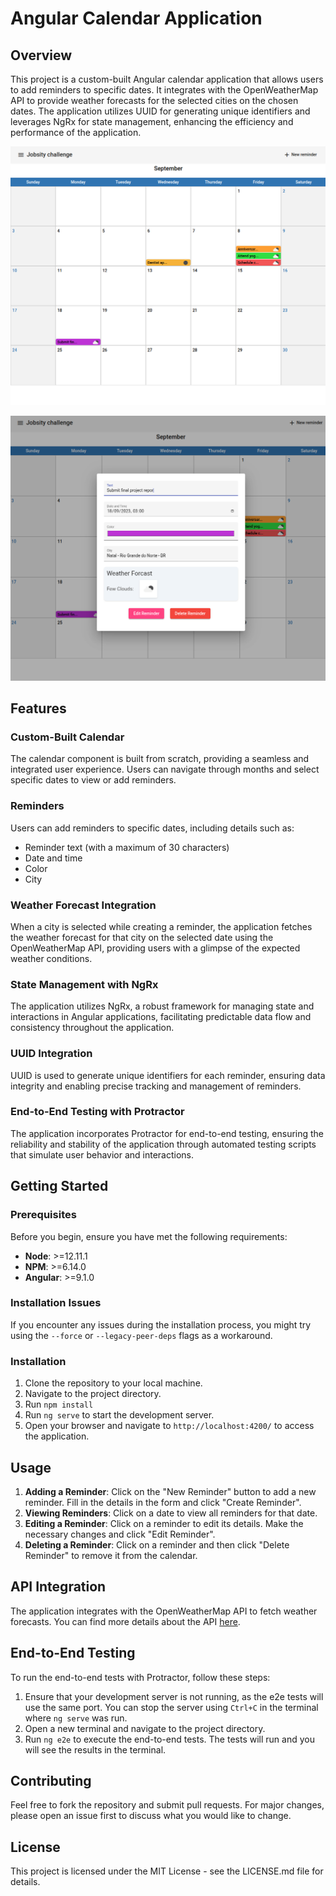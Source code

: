 # Angular Calendar Application

## Overview

This project is a custom-built Angular calendar application that allows users to add reminders to specific dates. It integrates with the OpenWeatherMap API to provide weather forecasts for the selected cities on the chosen dates. The application utilizes UUID for generating unique identifiers and leverages NgRx for state management, enhancing the efficiency and performance of the application.

![Screenshot Calendar](src/assets/screen_calendar.png)

![Screenshot Calendar](src/assets/screen_form.png)

## Features

### Custom-Built Calendar
The calendar component is built from scratch, providing a seamless and integrated user experience. Users can navigate through months and select specific dates to view or add reminders.

### Reminders
Users can add reminders to specific dates, including details such as:
- Reminder text (with a maximum of 30 characters)
- Date and time
- Color
- City

### Weather Forecast Integration
When a city is selected while creating a reminder, the application fetches the weather forecast for that city on the selected date using the OpenWeatherMap API, providing users with a glimpse of the expected weather conditions.

### State Management with NgRx
The application utilizes NgRx, a robust framework for managing state and interactions in Angular applications, facilitating predictable data flow and consistency throughout the application.

### UUID Integration
UUID is used to generate unique identifiers for each reminder, ensuring data integrity and enabling precise tracking and management of reminders.

### End-to-End Testing with Protractor
The application incorporates Protractor for end-to-end testing, ensuring the reliability and stability of the application through automated testing scripts that simulate user behavior and interactions.

## Getting Started

### Prerequisites

Before you begin, ensure you have met the following requirements:

- **Node**: >=12.11.1
- **NPM**: >=6.14.0
- **Angular**: >=9.1.0

### Installation Issues

If you encounter any issues during the installation process, you might try using the `--force` or `--legacy-peer-deps` flags as a workaround.

### Installation
1. Clone the repository to your local machine.
2. Navigate to the project directory.
3. Run `npm install` 
4. Run `ng serve` to start the development server.
5. Open your browser and navigate to `http://localhost:4200/` to access the application.

## Usage
1. **Adding a Reminder**: Click on the "New Reminder" button to add a new reminder. Fill in the details in the form and click "Create Reminder".
2. **Viewing Reminders**: Click on a date to view all reminders for that date.
3. **Editing a Reminder**: Click on a reminder to edit its details. Make the necessary changes and click "Edit Reminder".
4. **Deleting a Reminder**: Click on a reminder and then click "Delete Reminder" to remove it from the calendar.

## API Integration
The application integrates with the OpenWeatherMap API to fetch weather forecasts. You can find more details about the API [here](https://openweathermap.org/api).

## End-to-End Testing

To run the end-to-end tests with Protractor, follow these steps:

1. Ensure that your development server is not running, as the e2e tests will use the same port. You can stop the server using `Ctrl+C` in the terminal where `ng serve` was run.
2. Open a new terminal and navigate to the project directory.
3. Run `ng e2e` to execute the end-to-end tests. The tests will run and you will see the results in the terminal.


## Contributing
Feel free to fork the repository and submit pull requests. For major changes, please open an issue first to discuss what you would like to change.

## License
This project is licensed under the MIT License - see the LICENSE.md file for details.
